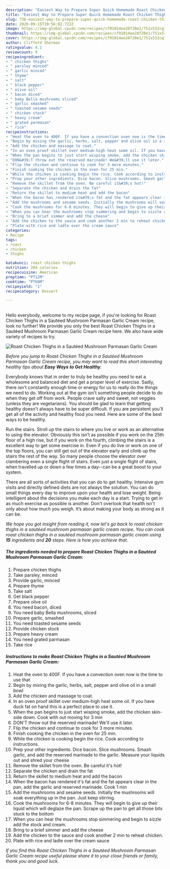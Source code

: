 ```yaml
---
description: "Easiest Way to Prepare Super Quick Homemade Roast Chicken Thighs in a Sautéed Mushroom Parmasan Garlic Cream"
title: "Easiest Way to Prepare Super Quick Homemade Roast Chicken Thighs in a Sautéed Mushroom Parmasan Garlic Cream"
slug: 736-easiest-way-to-prepare-super-quick-homemade-roast-chicken-thighs-in-a-sauteed-mushroom-parmasan-garlic-cream
date: 2020-09-15T19:56:02.722Z
image: https://img-global.cpcdn.com/recipes/cf91014ee28f20e1/751x532cq70/roast-chicken-thighs-in-a-sauteed-mushroom-parmasan-garlic-cream-recipe-main-photo.jpg
thumbnail: https://img-global.cpcdn.com/recipes/cf91014ee28f20e1/751x532cq70/roast-chicken-thighs-in-a-sauteed-mushroom-parmasan-garlic-cream-recipe-main-photo.jpg
cover: https://img-global.cpcdn.com/recipes/cf91014ee28f20e1/751x532cq70/roast-chicken-thighs-in-a-sauteed-mushroom-parmasan-garlic-cream-recipe-main-photo.jpg
author: Clifford Sherman
ratingvalue: 4.1
reviewcount: 9
recipeingredient:
- " chicken thighs"
- " parsley minced"
- " garlic minced"
- " thyme"
- " salt"
- " black pepper"
- " olive oil"
- " bacon diced"
- " baby Bella mushrooms sliced"
- " garlic smashed"
- " toasted sesame seeds"
- " chicken stock"
- " heavy cream"
- " grated parmasan"
- " rice"
recipeinstructions:
- "Heat the oven to 400F. If you have a convection oven now is the time to use that"
- "Begin by mixing the garlic, herbs, salt, pepper and olive oil in a small bowl"
- "Add the chicken and massage to coat."
- "In an oven proof skillet over medium-high heat some oil. If you have duck fat on hand this is a perfect place to use it."
- "When the pan begins to just start wisping smoke, add the chicken skin-side down. Cook with out moving for 3 min"
- "DON&#39;T throw out the reserved marinade! We&#39;ll use it later."
- "Flip the chicken and continue to cook for 3 more minutes."
- "Finish cooking the chicken in the oven for 25 min."
- "While the chicken is cooking begin the rice. Cook according to instructions."
- "Prep your other ingredients. Dice bacon. Slice mushrooms. Smash garlic, and add the reserved marinade to the garlic. Measure your liquids out and shred your cheese"
- "Remove the skillet from the oven. Be careful it&#39;s hot!"
- "Separate the chicken and drain the fat"
- "Return the skillet to medium heat and add the bacon"
- "When the bacon has rendered it&#39;s fat and the fat appears clear in the pan, add the garlic and reserved marinade. Cook 1 min"
- "Add the mushrooms and sesame seeds. Initially the mushrooms will soak everything up in the pan. Just keep stirring."
- "Cook the mushrooms for 6-8 minutes. They will begin to give up their liquid which will deglaze the pan. Scrape up the pan to get all those bits stuck to the bottom"
- "When you can hear the mushrooms stop simmering and begin to sizzle add the stock and cream."
- "Bring to a brief simmer and add the cheese"
- "Add the chicken to the sauce and cook another 2 min to reheat chicken."
- "Plate with rice and ladle over the cream sauce"
categories:
- Recipe
tags:
- roast
- chicken
- thighs

katakunci: roast chicken thighs 
nutrition: 204 calories
recipecuisine: American
preptime: "PT12M"
cooktime: "PT60M"
recipeyield: "1"
recipecategory: Dessert

---
```

<br>
Hello everybody, welcome to my recipe page, if you're looking for Roast Chicken Thighs in a Sautéed Mushroom Parmasan Garlic Cream recipe, look no further! We provide you only the best Roast Chicken Thighs in a Sautéed Mushroom Parmasan Garlic Cream recipe here. We also have wide variety of recipes to try.
<br>


![Roast Chicken Thighs in a Sautéed Mushroom Parmasan Garlic Cream](https://img-global.cpcdn.com/recipes/cf91014ee28f20e1/751x532cq70/roast-chicken-thighs-in-a-sauteed-mushroom-parmasan-garlic-cream-recipe-main-photo.jpg)

<i>Before you jump to Roast Chicken Thighs in a Sautéed Mushroom Parmasan Garlic Cream recipe, you may want to read this short interesting healthy tips about <strong>Easy Ways to Get Healthy</strong>.</i>

Everybody knows that in order to truly be healthy you need to eat a wholesome and balanced diet and get a proper level of exercise. Sadly, there isn't constantly enough time or energy for us to really do the things we need to do. Working out at the gym isn't something people decide to do when they get off from work. People crave salty and sweet, not veggies (unless they are vegetarians). You should be glad to learn that getting healthy doesn't always have to be super difficult. If you are persistent you'll get all of the activity and healthy food you need. Here are some of the best ways to be healthy.

Run the stairs. Stroll up the stairs to where you live or work as an alternative to using the elevator. Obviously this isn’t as possible if you work on the 25th floor of a high rise, but if you work on the fourth, climbing the stairs is a excellent way to get some exercise in. Even if you do live or work on one of the top floors, you can still get out of the elevator early and climb up the stairs the rest of the way. So many people choose the elevator over clambering even a single flight of stairs. Even just a single flight of stairs, when travelled up or down a few times a day--can be a great boost to your system. 

There are all sorts of activities that you can do to get healthy. Intensive gym visits and directly defined diets are not always the solution. You can do small things every day to improve upon your health and lose weight. Being intelligent about the decisions you make each day is a start. Trying to get in as much exercise as possible is another. Don't overlook that health isn't only about how much you weigh. It’s about making your body as strong as it can be. 


<i>We hope you got insight from reading it, now let's go back to roast chicken thighs in a sautéed mushroom parmasan garlic cream recipe. You can cook roast chicken thighs in a sautéed mushroom parmasan garlic cream using <strong>15</strong> ingredients and <strong>20</strong> steps. Here is how you achieve that.
</i>

##### The ingredients needed to prepare Roast Chicken Thighs in a Sautéed Mushroom Parmasan Garlic Cream:

1. Prepare  chicken thighs
1. Take  parsley, minced
1. Provide  garlic, minced
1. Prepare  thyme
1. Take  salt
1. Get  black pepper
1. Prepare  olive oil
1. You need  bacon, diced
1. You need  baby Bella mushrooms, sliced
1. Prepare  garlic, smashed
1. You need  toasted sesame seeds
1. Provide  chicken stock
1. Prepare  heavy cream
1. You need  grated parmasan
1. Take  rice


##### Instructions to make Roast Chicken Thighs in a Sautéed Mushroom Parmasan Garlic Cream:

1. Heat the oven to 400F. If you have a convection oven now is the time to use that
1. Begin by mixing the garlic, herbs, salt, pepper and olive oil in a small bowl
1. Add the chicken and massage to coat.
1. In an oven proof skillet over medium-high heat some oil. If you have duck fat on hand this is a perfect place to use it.
1. When the pan begins to just start wisping smoke, add the chicken skin-side down. Cook with out moving for 3 min
1. DON&#39;T throw out the reserved marinade! We&#39;ll use it later.
1. Flip the chicken and continue to cook for 3 more minutes.
1. Finish cooking the chicken in the oven for 25 min.
1. While the chicken is cooking begin the rice. Cook according to instructions.
1. Prep your other ingredients. Dice bacon. Slice mushrooms. Smash garlic, and add the reserved marinade to the garlic. Measure your liquids out and shred your cheese
1. Remove the skillet from the oven. Be careful it&#39;s hot!
1. Separate the chicken and drain the fat
1. Return the skillet to medium heat and add the bacon
1. When the bacon has rendered it&#39;s fat and the fat appears clear in the pan, add the garlic and reserved marinade. Cook 1 min
1. Add the mushrooms and sesame seeds. Initially the mushrooms will soak everything up in the pan. Just keep stirring.
1. Cook the mushrooms for 6-8 minutes. They will begin to give up their liquid which will deglaze the pan. Scrape up the pan to get all those bits stuck to the bottom
1. When you can hear the mushrooms stop simmering and begin to sizzle add the stock and cream.
1. Bring to a brief simmer and add the cheese
1. Add the chicken to the sauce and cook another 2 min to reheat chicken.
1. Plate with rice and ladle over the cream sauce


<i>If you find this Roast Chicken Thighs in a Sautéed Mushroom Parmasan Garlic Cream recipe useful please share it to your close friends or family, thank you and good luck.</i>
